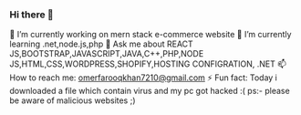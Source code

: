 ### Hi there 👋

 🔭 I’m currently working on mern stack e-commerce website
 🌱 I’m currently learning .net,node.js,php
 💬 Ask me about REACT JS,BOOTSTRAP,JAVASCRIPT,JAVA,C++,PHP,NODE JS,HTML,CSS,WORDPRESS,SHOPIFY,HOSTING CONFIGRATION, .NET
 📫 How to reach me: omerfarooqkhan7210@gmail.com
 ⚡ Fun fact: Today i downloaded a file which contain virus and my pc got hacked :(
 ps:- please be aware of malicious websites ;)

